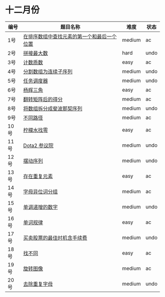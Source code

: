 # 十二月份

**编号**|**题目名称**|**难度**|**状态**
--------|------------|--------|--------
1号|[在排序数组中查找元素的第一个和最后一个位置](./第1题%2034.%20在排序数组中查找元素的第一个和最后一个位置)|medium|ac
2号|[拼接最大数](./第2题%20321.%20拼接最大数)|hard|undo
3号|[计数质数](./第3题%20204.%20计数质数)|easy|ac
4号|[分割数组为连续子序列](./第4题%20659.%20分割数组为连续子序列)|medium|undo
5号|[任务调度器](./第5题%20621.%20任务调度器)|medium|undo
6号|[杨辉三角](./第6题%20118.%20杨辉三角)|easy|ac
7号|[翻转矩阵后的得分](./第7题%20861.%20翻转矩阵后的得分)|medium|ac
8号|[将数组拆分成斐波那契序列](./第8题%20842.%20将数组拆分成斐波那契序列)|medium|undo
9号|[不同路径](./第9题%2062.%20不同路径)|medium|ac
10号|[柠檬水找零](./第10题%20860.%20柠檬水找零)|easy|ac
11号|[Dota2 参议院](./第11题%20649.%20Dota2%20参议院)|medium|undo
12号|[摆动序列](./第12题%20376.%20摆动序列)|medium|undo
13号|[存在重复元素](./第13题%20217.%20存在重复元素)|easy|ac
14号|[字母异位词分组](./第14题%2049.%20字母异位词分组)|medium|ac
15号|[单调递增的数字](./第15题%20738.%20单调递增的数字)|medium|undo
16号|[单词规律](./第16题%20290.%20单词规律)|easy|ac
17号|[买卖股票的最佳时机含手续费](./第17题%20714.%20买卖股票的最佳时机含手续费)|medium|undo
18号|[找不同](./第18题%20389.%20找不同)|easy|ac
19号|[旋转图像](./第19题%2048.%20旋转图像)|medium|ac
20号|[去除重复字母](./第20题%20316.%20去除重复字母)|medium|undo

